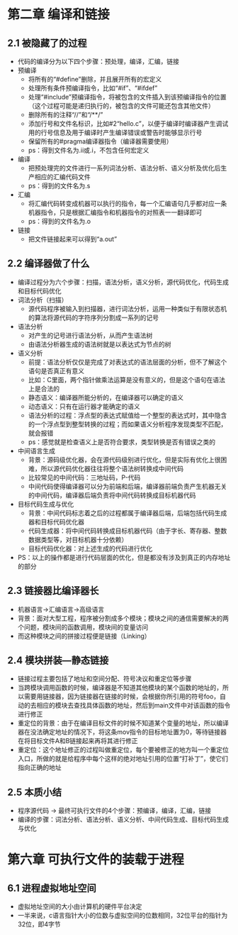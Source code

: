 # 第二章 编译和链接



## 2.1 被隐藏了的过程

- 代码的编译分为以下四个步骤：预处理，编译，汇编，链接
- 预编译
  - 将所有的“#define”删除，并且展开所有的宏定义
  - 处理所有条件预编译指令，比如“#if”、“#ifdef”
  - 处理“#include”预编译指令，将被包含的文件插入到该预编译指令的位置（这个过程可能是递归执行的，被包含的文件可能还包含其他文件）
  - 删除所有的注释“//”和“/**/”
  - 添加行号和文件名标识，比如#2“hello.c”，以便于编译时编译器产生调试用的行号信息及用于编译时产生编译错误或警告时能够显示行号
  - 保留所有的#pragma编译器指令（编译器需要使用）
  - ps：得到文件名为.ii或.i，不包含任何宏定义
- 编译
  - 把预处理完的文件进行一系列词法分析、语法分析、语义分析及优化后生产相应的汇编代码文件
  - ps：得到的文件名为.s
- 汇编
  - 将汇编代码转变成机器可以执行的指令，每一个汇编语句几乎都对应一条机器指令，只是根据汇编指令和机器指令的对照表一一翻译即可
  - ps：得到的文件名为.o
- 链接
  - 把文件链接起来可以得到“a.out”



## 2.2 编译器做了什么

- 编译过程分为六个步骤：扫描，语法分析，语义分析，源代码优化，代码生成和目标代码优化
- 词法分析（扫描）
  - 源代码程序被输入到扫描器，进行词法分析，运用一种类似于有限状态机的算法将源代码的字符序列分割成一系列的记号
- 语法分析
  - 对产生的记号进行语法分析，从而产生语法树
  - 由语法分析器生成的语法树就是以表达式为节点的树
- 语义分析
  - 前提：语法分析仅仅是完成了对表达式的语法层面的分析，但不了解这个语句是否真正有意义
  - 比如：C里面，两个指针做乘法运算是没有意义的，但是这个语句在语法上是合法的
  - 静态语义：编译器所能分析的，在编译器可以确定的语义
  - 动态语义：只有在运行器才能确定的语义
  - 语法分析的过程：浮点型的表达式赋值给一个整型的表达式时，其中隐含的一个浮点型到整型转换的过程；而如果语义分析程序发现类型不匹配，就会报错
  - ps：感觉就是检查语义上是否符合要求，类型转换是否有错误之类的
- 中间语言生成
  - 背景：源码级优化器，会在源代码级别进行优化，但是实际有优化上很困难，所以源代码优化器往往将整个语法树转换成中间代码
  - 比较常见的中间代码：三地址码，P-代码
  - 中间代码使得编译器可以分为前端和后端，编译器前端负责产生机器无关的中间代码，编译器后端负责将中间代码转换成目标机器代码
- 目标代码生成与优化
  - 背景：中间代码标志着之后的过程都属于编译器后端，后端包括代码生成器和目标代码优化器
  - 代码生成器：将中间代码转换成目标机器代码（由于字长、寄存器、整数数据类型等，对目标机器十分依赖）
  - 目标代码优化器：对上述生成的代码进行优化
- PS：以上的操作都是进行代码层面的优化，但是都没有涉及到真正的内存地址的部分



## 2.3 链接器比编译器长

- 机器语言->汇编语言->高级语言
- 背景：面对大型工程，程序被分割成多个模块；模块之间的通信需要解决的两个问题，模块间的函数调用，模块间的变量访问
- 而这种模块之间的拼接过程便是链接（Linking）



## 2.4 模块拼装—静态链接

- 链接过程主要包括了地址和空间分配、符号决议和重定位等步骤
- 当跨模块调用函数的时候，编译器是不知道其他模块的某个函数的地址的，所以需要用链接器，因为链接器在链接的时候，会根据你所引用的符号foo，自动的去相应的模块去查找具体函数的地址，然后到main文件中对该函数的指令进行修正
- 重定位的背景：由于在编译目标文件的时候不知道某个变量的地址，所以编译器在没法确定地址的情况下，将这条mov指令的目标地址置为0，等待链接器在将目标文件A和B链接起来再将其进行修正
- 重定位：这个地址修正的过程叫做重定位，每个要被修正的地方叫一个重定位入口，所做的就是给程序中每个这样的绝对地址引用的位置“打补丁”，使它们指向正确的地址



## 2.5 本质小结

- 程序源代码 -> 最终可执行文件的4个步骤：预编译，编译，汇编，链接
- 编译的步骤：词法分析、语法分析、语义分析、中间代码生成、目标代码生成与优化





# 第六章 可执行文件的装载于进程



## 6.1 进程虚拟地址空间

- 虚拟地址空间的大小由计算机的硬件平台决定
- 一半来说，c语言指针大小的位数与虚拟空间的位数相同，32位平台的指针为32位，即4字节